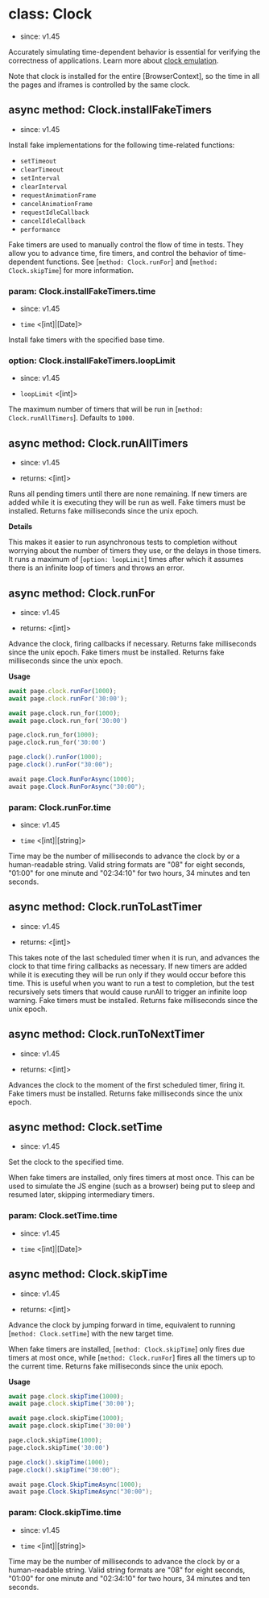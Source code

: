# class: Clock
* since: v1.45

Accurately simulating time-dependent behavior is essential for verifying the correctness of applications. Learn more about [clock emulation](../clock.md).

Note that clock is installed for the entire [BrowserContext], so the time
in all the pages and iframes is controlled by the same clock.

## async method: Clock.installFakeTimers
* since: v1.45

Install fake implementations for the following time-related functions:

* `setTimeout`
* `clearTimeout`
* `setInterval`
* `clearInterval`
* `requestAnimationFrame`
* `cancelAnimationFrame`
* `requestIdleCallback`
* `cancelIdleCallback`
* `performance`

Fake timers are used to manually control the flow of time in tests. They allow you to advance time, fire timers, and control the behavior of time-dependent functions. See [`method: Clock.runFor`] and [`method: Clock.skipTime`] for more information.

### param: Clock.installFakeTimers.time
* since: v1.45
- `time` <[int]|[Date]>

Install fake timers with the specified base time.

### option: Clock.installFakeTimers.loopLimit
* since: v1.45
- `loopLimit` <[int]>

The maximum number of timers that will be run in [`method: Clock.runAllTimers`]. Defaults to `1000`.

## async method: Clock.runAllTimers
* since: v1.45
- returns: <[int]>

Runs all pending timers until there are none remaining. If new timers are added while it is executing they will be run as well.
Fake timers must be installed.
Returns fake milliseconds since the unix epoch.

**Details**

This makes it easier to run asynchronous tests to completion without worrying about the number of timers they use, or the delays in those timers.
It runs a maximum of [`option: loopLimit`] times after which it assumes there is an infinite loop of timers and throws an error.


## async method: Clock.runFor
* since: v1.45
- returns: <[int]>

Advance the clock, firing callbacks if necessary. Returns fake milliseconds since the unix epoch.
Fake timers must be installed.
Returns fake milliseconds since the unix epoch.

**Usage**

```js
await page.clock.runFor(1000);
await page.clock.runFor('30:00');
```

```python async
await page.clock.run_for(1000);
await page.clock.run_for('30:00')
```

```python sync
page.clock.run_for(1000);
page.clock.run_for('30:00')
```

```java
page.clock().runFor(1000);
page.clock().runFor("30:00");
```

```csharp
await page.Clock.RunForAsync(1000);
await page.Clock.RunForAsync("30:00");
```

### param: Clock.runFor.time
* since: v1.45
- `time` <[int]|[string]>

Time may be the number of milliseconds to advance the clock by or a human-readable string. Valid string formats are "08" for eight seconds, "01:00" for one minute and "02:34:10" for two hours, 34 minutes and ten seconds.


## async method: Clock.runToLastTimer
* since: v1.45
- returns: <[int]>

This takes note of the last scheduled timer when it is run, and advances the clock to that time firing callbacks as necessary.
If new timers are added while it is executing they will be run only if they would occur before this time.
This is useful when you want to run a test to completion, but the test recursively sets timers that would cause runAll to trigger an infinite loop warning.
Fake timers must be installed.
Returns fake milliseconds since the unix epoch.


## async method: Clock.runToNextTimer
* since: v1.45
- returns: <[int]>

Advances the clock to the moment of the first scheduled timer, firing it.
Fake timers must be installed.
Returns fake milliseconds since the unix epoch.


## async method: Clock.setTime
* since: v1.45

Set the clock to the specified time.

When fake timers are installed, only fires timers at most once. This can be used to simulate the JS engine (such as a browser)
being put to sleep and resumed later, skipping intermediary timers.

### param: Clock.setTime.time
* since: v1.45
- `time` <[int]|[Date]>


## async method: Clock.skipTime
* since: v1.45
- returns: <[int]>

Advance the clock by jumping forward in time, equivalent to running [`method: Clock.setTime`] with the new target time.

When fake timers are installed, [`method: Clock.skipTime`] only fires due timers at most once, while [`method: Clock.runFor`] fires all the timers up to the current time.
Returns fake milliseconds since the unix epoch.

**Usage**

```js
await page.clock.skipTime(1000);
await page.clock.skipTime('30:00');
```

```python async
await page.clock.skipTime(1000);
await page.clock.skipTime('30:00')
```

```python sync
page.clock.skipTime(1000);
page.clock.skipTime('30:00')
```

```java
page.clock().skipTime(1000);
page.clock().skipTime("30:00");
```

```csharp
await page.Clock.SkipTimeAsync(1000);
await page.Clock.SkipTimeAsync("30:00");
```

### param: Clock.skipTime.time
* since: v1.45
- `time` <[int]|[string]>

Time may be the number of milliseconds to advance the clock by or a human-readable string. Valid string formats are "08" for eight seconds, "01:00" for one minute and "02:34:10" for two hours, 34 minutes and ten seconds.
